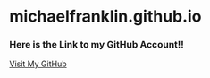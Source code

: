# michaelfranklin.github.io
### Here is the Link to my GitHub Account!!

[Visit My GitHub](https://github.com/Sladgladmadlad3)